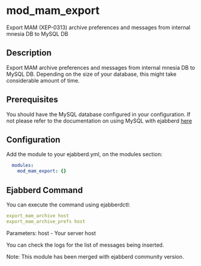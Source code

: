# mod_mam_export

  Export MAM (XEP-0313) archive preferences and messages from internal mnesia DB to MySQL DB

Description
-----------

Export MAM archive preferences and messages from internal mnesia DB to MySQL DB. Depending on the size of your database, this might take considerable amount of time.

Prerequisites
-------------

You should have the MySQL database configured in your configuration. If not please refer to the documentation on using MySQL with ejabberd [here](https://docs.ejabberd.im/admin/guide/databases/mysql/)

Configuration
-------------------

Add the module to your ejabberd.yml, on the modules section:
```yml
  modules:
    mod_mam_export: {}
```
Ejabberd Command
----------------

You can execute the command using ejabberdctl:
```yml
export_mam_archive host
export_mam_archive_prefs host
```
Parameters:
	host - Your server host

You can check the logs for the list of messages being inserted.

Note: This module has been merged with ejabberd community version.
